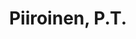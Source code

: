 ---
# Display name
title: Piiroinen, P.T.

# Is this the primary user of the site?
superuser: false

# Highlight the author in author lists? (true/false)
highlight_name: false
---